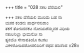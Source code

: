 +++
title = "028 ಸಕಲ ದೆಸೆಯಲಿ"

+++
ಸಕಲ ದೆಸೆಯಲಿ ಮುರಿದು ಬಹ ನಾ  
ಯಕರ ಕಂಡನು ಪಾರ್ಥನಸುರಾಂ  
ತಕಗೆ ತೋರಿದನಕಟ ನೋಡಿದಿರೆಮ್ಮವರ ವಿಧಿಯ  
ನಕುಲನಿಲ್ಲಾ ಭೀಮನೋ ಸಾ  
ತ್ಯಕಿಯೊ ಸೇನಾಪತಿಯೊ ಕಟಕಟ  
ವಿಕಳರೋಡಿದರೋಡಲಿದಿರಿಗೆ ರಥವ ಹರಿಸೆಂದ     ॥28॥